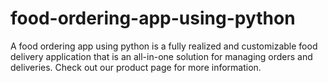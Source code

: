 # food-ordering-app-using-python
A food ordering app using python is a fully realized and customizable food delivery application that is an all-in-one solution for managing orders and deliveries. Check out our product page for more information.
